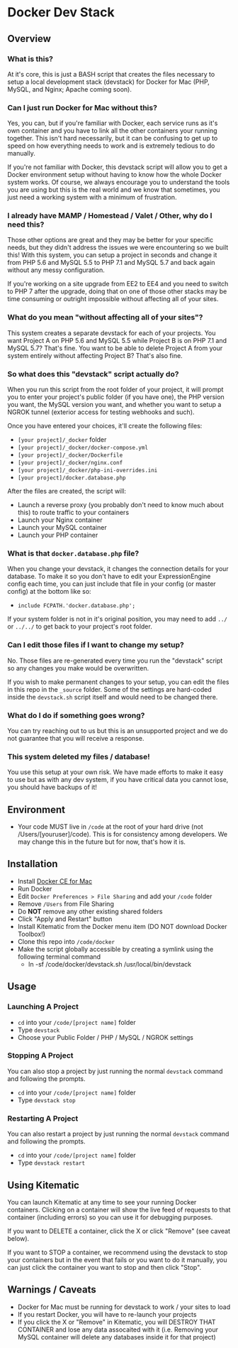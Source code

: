 # Docker Dev Stack

## Overview
### What is this?
At it's core, this is just a BASH script that creates the files necessary to setup a local development stack (devstack) for Docker for Mac (PHP, MySQL, and Nginx; Apache coming soon).

### Can I just run Docker for Mac without this?
Yes, you can, but if you're familiar with Docker, each service runs as it's own container and you have to link all the other containers your running together. This isn't hard necessarily, but it can be confusing to get up to speed on how everything needs to work and is extremely tedious to do manually.

If you're not familiar with Docker, this devstack script will allow you to get a Docker environment setup without having to know how the whole Docker system works. Of course, we always encourage you to understand the tools you are using but this is the real world and we know that sometimes, you just need a working system with a minimum of frustration.

### I already have MAMP / Homestead / Valet / Other, why do I need this?
Those other options are great and they may be better for your specific needs, but they didn't address the issues we were encountering so we built this! With this system, you can setup a project in seconds and change it from PHP 5.6 and MySQL 5.5 to PHP 7.1 and MySQL 5.7 and back again without any messy configuration.

If you're working on a site upgrade from EE2 to EE4 and you need to switch to PHP 7 after the upgrade, doing that on one of those other stacks may be time consuming or outright impossible without affecting all of your sites.

### What do you mean "without affecting all of your sites"?
This system creates a separate devstack for each of your projects. You want Project A on PHP 5.6 and MySQL 5.5 while Project B is on PHP 7.1 and MySQL 5.7? That's fine. You want to be able to delete Project A from your system entirely without affecting Project B? That's also fine.

### So what does this "devstack" script actually do?
When you run this script from the root folder of your project, it will prompt you to enter your project's public folder (if you have one), the PHP version you want, the MySQL version you want, and whether you want to setup a NGROK tunnel (exterior access for testing webhooks and such).

Once you have entered your choices, it'll create the following files:
  - `[your project]/_docker` folder
  - `[your project]/_docker/docker-compose.yml`
  - `[your project]/_docker/Dockerfile`
  - `[your project]/_docker/nginx.conf`
  - `[your project]/_docker/php-ini-overrides.ini`
  - `[your project]/docker.database.php`

After the files are created, the script will:
  - Launch a reverse proxy (you probably don't need to know much about this) to route traffic to your containers
  - Launch your Nginx container
  - Launch your MySQL container
  - Launch your PHP container

### What is that `docker.database.php` file?
When you change your devstack, it changes the connection details for your database. To make it so you don't have to edit your ExpressionEngine config each time, you can just include that file in your config (or master config) at the bottom like so:
  - `include FCPATH.'docker.database.php';`

If your system folder is not in it's original position, you may need to add `../` or `../../` to get back to your project's root folder.

### Can I edit those files if I want to change my setup?
No. Those files are re-generated every time you run the "devstack" script so any changes you make would be overwritten.

If you wish to make permanent changes to your setup, you can edit the files in this repo in the `_source` folder. Some of the settings are hard-coded inside the `devstack.sh` script itself and would need to be changed there.

### What do I do if something goes wrong?
You can try reaching out to us but this is an unsupported project and we do not guarantee that you will receive a response.

### This system deleted my files / database!
You use this setup at your own risk. We have made efforts to make it easy to use but as with any dev system, if you have critical data you cannot lose, you should have backups of it!

## Environment

- Your code MUST live in `/code` at the root of your hard drive (not /Users/[youruser]/code). This is for consistency among developers. We may change this in the future but for now, that's how it is.

## Installation

- Install [Docker CE for Mac](https://www.docker.com/products/docker#/mac)
- Run Docker
- Edit `Docker Preferences > File Sharing` and add your `/code` folder
- Remove `/Users` from File Sharing
- Do **NOT** remove any other existing shared folders
- Click "Apply and Restart" button
- Install Kitematic from the Docker menu item (DO NOT download Docker Toolbox!)
- Clone this repo into `/code/docker`
- Make the script globally accessible by creating a symlink using the following terminal command
  - ln -sf /code/docker/devstack.sh /usr/local/bin/devstack

## Usage
### Launching A Project
- `cd` into your `/code/[project name]` folder
- Type `devstack`
- Choose your Public Folder / PHP / MySQL / NGROK settings

### Stopping A Project
You can also stop a project by just running the normal `devstack` command and following the prompts.
- `cd` into your `/code/[project name]` folder
- Type `devstack stop`

### Restarting A Project
You can also restart a project by just running the normal `devstack` command and following the prompts.
- `cd` into your `/code/[project name]` folder
- Type `devstack restart`

## Using Kitematic
You can launch Kitematic at any time to see your running Docker containers. Clicking on a container will show the live feed of requests to that container (including errors) so you can use it for debugging purposes.

If you want to DELETE a container, click the X or click "Remove" (see caveat below).

If you want to STOP a container, we recommend using the devstack to stop your containers but in the event that fails or you want to do it manually, you can just click the container you want to stop and then click "Stop".

## Warnings / Caveats
- Docker for Mac must be running for devstack to work / your sites to load
- If you restart Docker, you will have to re-launch your projects
- If you click the X or "Remove" in Kitematic, you will DESTROY THAT CONTAINER and lose any data assocaited with it (i.e. Removing your MySQL container will delete any databases inside it for that project)